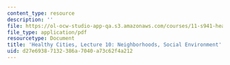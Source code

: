 ```yaml
---
content_type: resource
description: ''
file: https://ol-ocw-studio-app-qa.s3.amazonaws.com/courses/11-s941-healthy-cities-assessing-health-impacts-of-policies-and-plans-spring-2016/d27e69387132386a7040a73c62f4a212_MIT11_S941S16_Lec10.pdf
file_type: application/pdf
resourcetype: Document
title: 'Healthy Cities, Lecture 10: Neighborhoods, Social Environment'
uid: d27e6938-7132-386a-7040-a73c62f4a212
---
```

